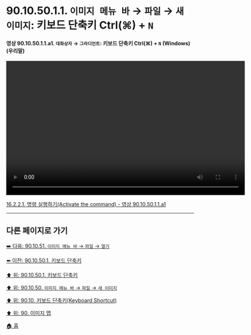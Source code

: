 # 90.10.50.1.1. `이미지 메뉴 바` → `파일` → `새 이미지`: 키보드 단축키 Ctrl(⌘) + `N`

<a id="90-10-50-01-01-a1"></a>

#### 영상 90.10.50.1.1.a1. `대화상자` → `그라디언트`: 키보드 단축키 Ctrl(⌘) + `N` (Windows) (우리말)
<video controls="controls" width="640" height="360" src="https://github.com/user-attachments/assets/cc1e8cc1-b83b-4e3b-9bf5-0fbbc7c04fc7"></video>

[16.2.2.1. 명령 실행하기(Activate the command) - 영상 90.10.50.1.1.a1](./16-02-02-01-activating_the_command.md#90-10-50-01-01-a1)

***

## 다른 페이지로 가기

[➡️ 다음: 90.10.51. `이미지 메뉴 바` → `파일` → `열기`](./90-10-51-00-menu_file_open.md)

[⬅️ 이전: 90.10.50.1. 키보드 단축키](./90-10-50-01-00-keyboard_shortcut.md)

[⬆️ 위: 90.10.50.1. 키보드 단축키](./90-10-50-01-00-keyboard_shortcut.md)

[⬆️ 위: 90.10.50. `이미지 메뉴 바` → `파일` → `새 이미지`](./90-10-50-00-menu_file_new.md)

[⬆️ 위: 90.10. 키보드 단축키(Keyboard Shortcut)](./90-10-00-keyboard_shortcut.md)

[⬆️ 위: 90. 이미지 맵](./90-00-image-map.md)

[🏠 홈](./00-home.md)